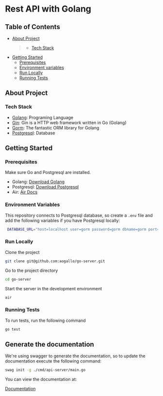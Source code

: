 # Rest API with Golang

## Table of Contents

- [About Project](#about-project)
  > - [Tech Stack](#tech-stack)
- [Getting Started](#getting-started)
  - [Prerequisites](#prerequisites)
  - [Environment variables](#environment-variables)
  - [Run Locally](#run-locally)
  - [Running Tests](#running-tests)

## About Project

### Tech Stack

- [Golang](https://go.dev/): Programing Language
- [Gin](https://gin-gonic.com/docs/): Gin is a HTTP web framework written in Go (Golang)
- [Gorm](https://gorm.io/index.html): The fantastic ORM library for Golang
- [Postgresql](https://www.postgresql.org/): Database

## Getting Started

### Prerequisites

Make sure Go and Postgresql are installed.

- Golang: [Download Golang](https://go.dev/doc/install)
- Postgresql: [Download Postgresql](https://www.postgresql.org/download/)
- Air: [Air Docs](https://github.com/air-verse/air?tab=readme-ov-file#cloud-air---live-reload-for-go-apps)

### Environment Variables

This repository connects to Postgresql database, so create a `.env` file and add the following variables if you have Postgresql locally:

```zsh
 DATABASE_URL="host=localhost user=gorm password=gorm dbname=gorm port=9920 sslmode=disable TimeZone=Asia/Shanghai"
```

### Run Locally

Clone the project

```bash
git clone git@github.com:aogallo/go-server.git
```

Go to the project directory

```bash
cd go-server
```

Start the server in the development environment

```bash
air
```

### Running Tests

To run tests, run the following command

```bash
go test
```

## Generate the documentation

We're using swagger to generate the documentation, so to update the documentation execute the following command:

```bash
swag init -g ./cmd/api-server/main.go
```

You can view the documentation at:

[Documentation](http://localthos:8080/swagger/index.html)
